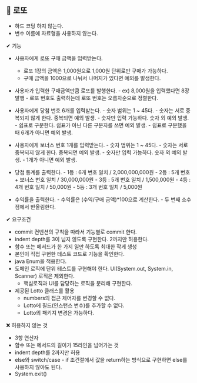🎁 로또
-
- 하드 코딩 하지 않는다.
- 변수 이름에 자료형을 사용하지 않는다.


✔ 기능
- 사용자에게 로또 구매 금액을 입력받는다.
	- 로또 1장의 금액은 1,000원으로 1,000원 단위로만 구매가 가능하다.
	- 구매 금액을 1000으로 나눠서 나머지가 있다면 예외를 발생한다.

- 사용자가 입력한 구매금액만큼 로또를 발행한다.
	  - ex) 8,000원을 입력했다면 8장 발행
	  - 로또 번호도 출력하는데 로또 번호는 오름차순으로 정렬한다.

- 사용자에게 당첨 번호 6개를 입력받는다.
	  - 숫자 범위는 1 ~ 45다.
	  - 숫자는 서로 중복되지 않게 한다. 중복되면 예외 발생.
	  - 숫자만 입력 가능하다. 숫자 외 예외 발생.
	  - 쉼표로 구분한다. 쉼표가 아닌 다른 구분자를 쓰면 예외 발생.
	  - 쉼표로 구분했을 때 6개가 아니면 예외 발생.

- 사용자에게 보너스 번호 1개를 입력받는다.
	  - 숫자 범위는 1 ~ 45다.
	  - 숫자는 서로 중복되지 않게 한다. 중복되면 예외 발생.
	  - 숫자만 입력 가능하다. 숫자 외 예외 발생.
	  - 1개가 아니면 예외 발생.

- 당첨 통계를 출력한다.
	  - 1등 : 6개 번호 일치 / 2,000,000,000원
	  - 2등 : 5개 번호 + 보너스 번호 일치 / 30,000,000원
	  - 3등 : 5개 번호 일치 / 1,500,000원
	  - 4등 : 4개 번호 일치 / 50,000원
	  - 5등 : 3개 번호 일치 / 5,000원

- 수익률을 출력한다.
	  - 수익률은 (수익/구매 금액)*100으로 계산한다.
	  - 두 번째 소수점에서 반올림한다.

✔ 요구조건
- commit 컨벤션의 규칙을 따라서 기능별로 commit 한다.
- indent depth를 3이 넘지 않도록 구현한다. 2까지만 허용한다.
- 함수 또는 메서드가 한 가지 일만 하도록 최대한 작게 생성
- 본인이 직접 구현한 테스트 코드로 기능을 확인한다.
- java Enum을 적용한다.
- 도메인 로직에 단위 테스트를 구현해야 한다. UI(System.out, System.in, Scanner) 로직은 제외한다.
	- 핵심로직과 UI를 담당하는 로직을 분리해 구현한다.
- 제공된 Lotto 클래스를 활용
	- numbers의 접근 제어자를 변경할 수 없다.
	- Lotto에 필드(인스턴스 변수)를 추가할 수 없다.
	- Lotto의 패키지 변경은 가능하다.


❌ 허용하지 않는 것
- 3항 연산자
- 함수 또는 메서드의 길이가 15라인을 넘어가는 것
- indent depth를 2까지만 허용
- else와 switch/case
	  - if 조건절에서 값을 return하는 방식으로 구현하면 else를 사용하지 않아도 된다.
- System.exit()
